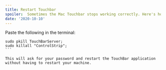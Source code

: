 ```yaml
---
title: Restart Touchbar
spoiler:  Sometimes the Mac Touchbar stops working correctly. Here's how you can fix it
date: '2020-10-10'
---
```


Paste the following in the terminal:

````
sudo pkill TouchBarServer;
sudo killall "ControlStrip";
```

This will ask for your password and restart the TouchBar application without having to restart your machine.